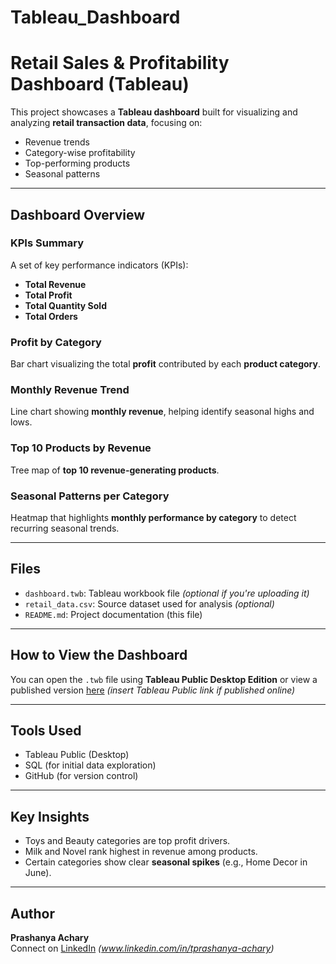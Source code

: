 # Tableau_Dashboard
# Retail Sales & Profitability Dashboard (Tableau)

This project showcases a **Tableau dashboard** built for visualizing and analyzing **retail transaction data**, focusing on:

- Revenue trends
- Category-wise profitability
- Top-performing products
- Seasonal patterns

---

## Dashboard Overview

### KPIs Summary
A set of key performance indicators (KPIs):
- **Total Revenue**
- **Total Profit**
- **Total Quantity Sold**
- **Total Orders**

### Profit by Category
Bar chart visualizing the total **profit** contributed by each **product category**.

### Monthly Revenue Trend
Line chart showing **monthly revenue**, helping identify seasonal highs and lows.

### Top 10 Products by Revenue
Tree map of **top 10 revenue-generating products**.

###  Seasonal Patterns per Category
Heatmap that highlights **monthly performance by category** to detect recurring seasonal trends.

---

## Files

- `dashboard.twb`: Tableau workbook file *(optional if you're uploading it)*
- `retail_data.csv`: Source dataset used for analysis *(optional)*
- `README.md`: Project documentation (this file)

---

## How to View the Dashboard

You can open the `.twb` file using **Tableau Public Desktop Edition** or view a published version [here](#) *(insert Tableau Public link if published online)*

---

## Tools Used
- Tableau Public (Desktop)
- SQL (for initial data exploration)
- GitHub (for version control)

---

## Key Insights
- Toys and Beauty categories are top profit drivers.
- Milk and Novel rank highest in revenue among products.
- Certain categories show clear **seasonal spikes** (e.g., Home Decor in June).

---

## Author

**Prashanya Achary**  
Connect on [LinkedIn](#) *(www.linkedin.com/in/tprashanya-achary)*  
